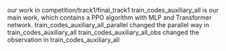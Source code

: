 our work in competition/track1/final_track1
train_codes_auxiliary_all is our main work, which contains a PPO algorithm with MLP and Transformer network.
train_codes_auxiliary_all_parallel changed the parallel way in train_codes_auxiliary_all
train_codes_auxiliary_all_obs changed the observation in train_codes_auxiliary_all
